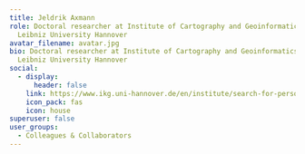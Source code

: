 ```yaml
---
title: Jeldrik Axmann
role: Doctoral researcher at Institute of Cartography and Geoinformatics (IKG),
  Leibniz University Hannover
avatar_filename: avatar.jpg
bio: Doctoral researcher at Institute of Cartography and Geoinformatics (IKG),
  Leibniz University Hannover
social:
  - display:
      header: false
    link: https://www.ikg.uni-hannover.de/en/institute/search-for-persons/axmann/
    icon_pack: fas
    icon: house
superuser: false
user_groups:
  - Colleagues & Collaborators
---
```

